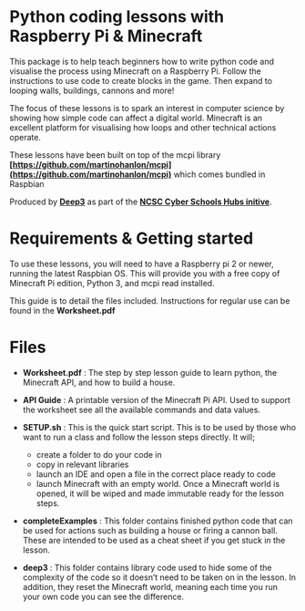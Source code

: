 
# Python coding lessons with Raspberry Pi & Minecraft

This package is to help teach beginners how to write python code and visualise the process using Minecraft on a Raspberry Pi. Follow the instructions to use code to create blocks in the game. Then expand to looping walls, buildings, cannons and more!

The focus of these lessons is to spark an interest in computer science by showing how simple code can affect a digital world. Minecraft is an excellent platform for visualising how loops and other technical actions operate.

These lessons have been built on top of the mcpi library **[https://github.com/martinohanlon/mcpi](https://github.com/martinohanlon/mcpi)** which comes bundled in Raspbian

Produced by [**Deep3**](https://deep3.co.uk/) as part of the [**NCSC Cyber Schools Hubs initive**](https://www.ncsc.gov.uk/information/cyber-schools-hubs).

# Requirements & Getting started

To use these lessons, you will need to have a Raspberry pi 2 or newer, running the latest Raspbian OS. This will provide you with a free copy of Minecraft Pi edition, Python 3, and mcpi read installed.

This guide is to detail the files included. Instructions for regular use can be found in the **Worksheet.pdf**

# Files

- **Worksheet.pdf** : The step by step lesson guide to learn python, the Minecraft API, and how to build a house.

- **API Guide** : A printable version of the Minecraft Pi API. Used to support the worksheet see all the available commands and data values.

- **SETUP.sh** : This is the quick start script. This is to be used by those who want to run a class and follow the lesson steps directly.  It will;
	- create a folder to do your code in
	- copy in relevant libraries
	- launch an IDE and open a file in the correct place ready to code
	- launch Minecraft with an empty world. Once a Minecraft world is opened, it will be wiped and made immutable ready for the lesson steps.

- **completeExamples** : This folder contains finished python code that can be used for actions such as building a house or firing a cannon ball. These are intended to be used as a cheat sheet if you get stuck in the lesson.

- **deep3** : This folder contains library code used to hide some of the complexity of the code so it doesn’t need to be taken on in the lesson. In addition, they reset the Minecraft world, meaning each time you run your own code you can see the difference.

